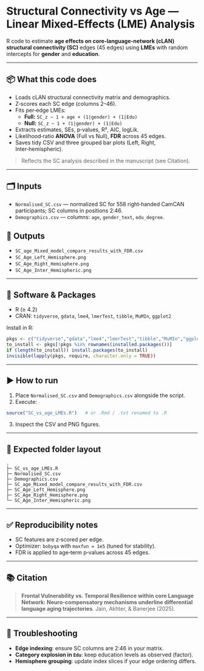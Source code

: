 # Structural Connectivity vs Age — Linear Mixed‑Effects (LME) Analysis

R code to estimate **age effects on core‑language‑network (cLAN) structural connectivity (SC)** edges (45 edges) using **LMEs** with random intercepts for **gender** and **education**.

---

## 📦 What this code does
- Loads cLAN structural connectivity matrix and demographics.
- Z‑scores each SC edge (columns 2–46).
- Fits per‑edge LMEs:  
  - **Full:** `SC_z ~ 1 + age + (1|gender) + (1|Edu)`  
  - **Null:** `SC_z ~ 1 + (1|gender) + (1|Edu)`
- Extracts estimates, SEs, p‑values, R², AIC, logLik.
- Likelihood‑ratio **ANOVA** (Full vs Null), **FDR** across 45 edges.
- Saves tidy CSV and three grouped bar plots (Left, Right, Inter‑hemispheric).

> Reflects the SC analysis described in the manuscript (see Citation).

---

## 🗂️ Inputs
- `Normalised_SC.csv` — normalized SC for 558 right‑handed CamCAN participants; SC columns in positions 2:46.
- `Demographics.csv` — columns: `age`, `gender_text`, `edu_degree`.

## 🧪 Outputs
- `SC_age_Mixed_model_compare_results_with_FDR.csv`
- `SC_Age_Left_Hemisphere.png`
- `SC_Age_Right_Hemisphere.png`
- `SC_Age_Inter_Hemispheric.png`

---

## 🔧 Software & Packages
- R (≥ 4.2)
- CRAN: `tidyverse`, `gdata`, `lme4`, `lmerTest`, `tibble`, `MuMIn`, `ggplot2`

Install in R:
```r
pkgs <- c("tidyverse","gdata","lme4","lmerTest","tibble","MuMIn","ggplot2")
to_install <- pkgs[!pkgs %in% rownames(installed.packages())]
if (length(to_install)) install.packages(to_install)
invisible(lapply(pkgs, require, character.only = TRUE))
```

---

## ▶️ How to run
1. Place `Normalised_SC.csv` and `Demographics.csv` alongside the script.
2. Execute:
```r
source("SC_vs_age_LMEs.R")   # or .Rmd / .txt renamed to .R
```
3. Inspect the CSV and PNG figures.

---

## 📁 Expected folder layout
```
.
├─ SC_vs_age_LMEs.R
├─ Normalised_SC.csv
├─ Demographics.csv
├─ SC_age_Mixed_model_compare_results_with_FDR.csv
├─ SC_Age_Left_Hemisphere.png
├─ SC_Age_Right_Hemisphere.png
└─ SC_Age_Inter_Hemispheric.png
```

---

## ✅ Reproducibility notes
- SC features are z‑scored per edge.
- Optimizer: `bobyqa` with `maxfun = 1e5` (tuned for stability).
- FDR is applied to age‑term p‑values across 45 edges.

---

## 📚 Citation
> **Frontal Vulnerability vs. Temporal Resilience within core Language Network: Neuro‑compensatory mechanisms underline differential language aging trajectories**. Jain, Akhter, & Banerjee (2025).

---


## 🙋 Troubleshooting
- **Edge indexing**: ensure SC columns are 2:46 in your matrix.
- **Category explosion in `Edu`**: keep education levels as observed (factor).
- **Hemisphere grouping**: update index slices if your edge ordering differs.
